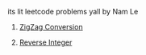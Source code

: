its lit leetcode problems yall by Nam Le

1. [ZigZag Conversion](https://github.com/GitNamLe/My-LeetCode/blob/master/solutions/zigzag-conversion.js)

2. [Reverse Integer]()